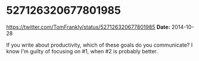 # 527126320677801985
https://twitter.com/TomFrankly/status/527126320677801985
**Date:** 2014-10-28

If you write about productivity, which of these goals do you communicate? I know I'm guilty of focusing on #1, when #2 is probably better.

